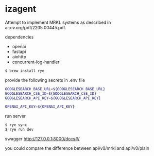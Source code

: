 # izagent

Attempt to implement MRKL systems as described in arxiv.org/pdf/2205.00445.pdf.

dependencies
- openai
- fastapi
- aiohttp
- concurrent-log-handler


```bash
$ brew install rye
```

provide the following secrets in .env file
```bash
GOOGLESEARCH_BASE_URL=${GOOGLESEARCH_BASE_URL}
GOOGLESEARCH_CSE_ID=${GOOGLESEARCH_CSE_ID}
GOOGLESEARCH_API_KEY=${GOOGLESEARCH_API_KEY}

OPENAI_API_KEY=${OPENAI_API_KEY}
```

run server

```bash
$ rye sync
$ rye run dev
```

swagger
http://127.0.0.1:8000/docs#/

you could compare the difference between api/v0/mrkl and api/v0/plain 

